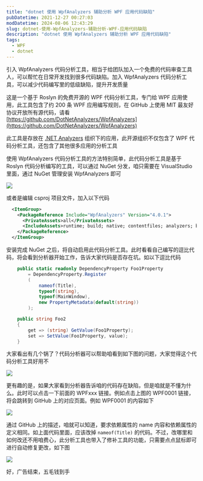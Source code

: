 ```yaml
---
title: "dotnet 使用 WpfAnalyzers 辅助分析 WPF 应用代码缺陷"
pubDatetime: 2021-12-27 00:27:03
modDatetime: 2024-08-06 12:43:29
slug: dotnet-使用-WpfAnalyzers-辅助分析-WPF-应用代码缺陷
description: "dotnet 使用 WpfAnalyzers 辅助分析 WPF 应用代码缺陷"
tags:
  - WPF
  - dotnet
---
```





引入 WpfAnalyzers 代码分析工具，相当于给团队加入一个免费的代码审查工具人，可以帮忙在日常开发找到很多代码缺陷。加入 WpfAnalyzers 代码分析工具，可以减少代码编写里的低级缺陷，提升开发质量

<!--more-->


<!-- CreateTime:2021/12/27 8:27:03 -->

<!-- 发布 -->

这是一个基于 Roslyn 的免费开源的 WPF 代码分析工具，专门给 WPF 应用使用，此工具包含了约 200 条 WPF 应用编写规则，在 GitHub 上使用 MIT 最友好协议开放所有源代码，请看 [https://github.com/DotNetAnalyzers/WpfAnalyzers](https://github.com/DotNetAnalyzers/WpfAnalyzers)

此工具是存放在 [.NET Analyzers](https://github.com/DotNetAnalyzers) 组织下的应用，此开源组织不仅包含了 WPF 代码分析工具，还包含了其他很多应用的分析工具

使用 WpfAnalyzers 代码分析工具的方法特别简单，此代码分析工具是基于 Roslyn 代码分析编写的工具，可以通过 NuGet 分发，咱只需要在 VisualStudio 里面，通过 NuGet 管理安装 WpfAnalyzers 即可

![](images/img-lindexi%2F20211226922153469.jpg)

或者是编辑 csproj 项目文件，加入以下代码

```xml
  <ItemGroup>
    <PackageReference Include="WpfAnalyzers" Version="4.0.1">
      <PrivateAssets>all</PrivateAssets>
      <IncludeAssets>runtime; build; native; contentfiles; analyzers; buildtransitive</IncludeAssets>
    </PackageReference>
  </ItemGroup>
```

安装完成 NuGet 之后，将自动启用此代码分析工具。此时看看自己编写的逗比代码，将会看到分析器开始工作，告诉大家代码是否存在坑。如以下逗比代码

```csharp
    public static readonly DependencyProperty Foo1Property
        = DependencyProperty.Register
        (
            nameof(Title),
            typeof(string),
            typeof(MainWindow),
            new PropertyMetadata(default(string))
        );

    public string Foo2
    {
        get => (string) GetValue(Foo1Property);
        set => SetValue(Foo1Property, value);
    }
```

大家看出有几个锅了？代码分析器可以帮助咱看到如下图的问题，大家觉得这个代码分析工具好用不

![](images/img-lindexi%2F20211226924546566.jpg)

更有趣的是，如果大家看到分析器告诉咱的代码存在缺陷，但是咱就是不懂为什么。此时可以点击一下前面的 WPFxxx 链接。例如点击上图的 WPF0001 链接，将会跳转到 GitHub 上的对应页面。例如 WPF0001 的内容如下

![](images/img-lindexi%2F20211226926369862.jpg)

通过 GitHub 上的描述，咱就可以知道，要求依赖属性的 name 内容和依赖属性的定义相同。如上面代码里面，应该改掉 `nameof(Title)` 的代码。不过，改哪里和如何改还不用咱费心，此分析工具也带入了修补工具的功能，只需要点点鼠标即可进行自动修复更改，如下图

![](images/img-lindexi%2F202112269283981.jpg)

好，广告结束，五毛钱到手

